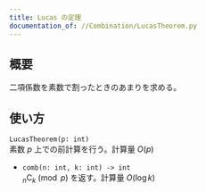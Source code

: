 ```yaml
---
title: Lucas の定理
documentation_of: //Combination/LucasTheorem.py
---
```

## 概要
二項係数を素数で割ったときのあまりを求める。

## 使い方
`LucasTheorem(p: int)`  
素数 $p$ 上での前計算を行う。計算量 $O(p)$

- `comb(n: int, k: int) -> int`  
${}_n\mathrm{C}_k \pmod{p}$ を返す。計算量 $O(\log k)$

